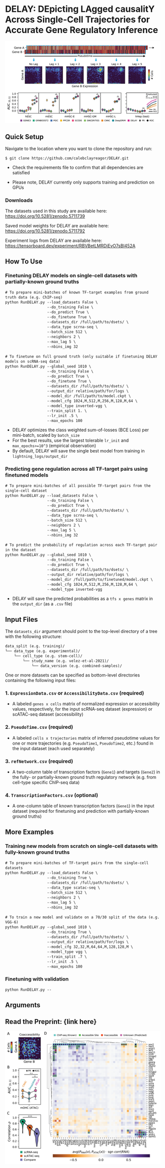 # DELAY: DEpicting LAgged causalitY Across Single-Cell Trajectories for Accurate Gene Regulatory Inference

![DELAY](figures/DELAY.png)

## Quick Setup

Navigate to the location where you want to clone the repository and run:

```
$ git clone https://github.com/calebclayreagor/DELAY.git
```

- Check the requirements file to confirm that all dependencies are satisfied

- Please note, DELAY currently only supports training and prediction on GPUs

### Downloads

The datasets used in this study are available here: https://doi.org/10.5281/zenodo.5711739

Saved model weights for DELAY are available here: https://doi.org/10.5281/zenodo.5711792

Experiment logs from DELAY are available here: https://tensorboard.dev/experiment/RBVBetLMRDiEvO7sBl452A

## How To Use

### Finetuning DELAY models on single-cell datasets with partially-known ground truths

```
# To prepare mini-batches of known TF-target examples from ground truth data (e.g. ChIP-seq)
python RunDELAY.py --load_datasets False \
                   --do_training False \
                   --do_predict True \
                   --do_finetune True \
                   --datasets_dir /full/path/to/dsets/ \
                   --data_type scrna-seq \
                   --batch_size 512 \
                   --neighbors 2 \
                   --max_lag 5 \
                   --nbins_img 32
                  
# To finetune on full ground truth (only suitable if finetuning DELAY models on scRNA-seq data)
python RunDELAY.py --global_seed 1010 \
                   --do_training False \
                   --do_predict True \
                   --do_finetune True \
                   --datasets_dir /full/path/to/dsets/ \
                   --output_dir relative/path/for/logs \
                   --model_dir /full/path/to/model.ckpt \
                   --model_cfg 1024,M,512,M,256,M,128,M,64 \
                   --model_type inverted-vgg \
                   --train_split 1. \
                   --lr_init .5 \
                   --max_epochs 100
```

- DELAY optimizes the class weighted sum-of-losses (BCE Loss) per mini-batch, scaled by ``batch_size``
- For the best results, use the largest tolerable ``lr_init`` and ``max_epochs>=10^3`` (empirical observation)
- By default, DELAY will save the single best model from training in ``lightning_logs/output_dir``

### Predicting gene regulation across all TF-target pairs using finetuned models

```
# To prepare mini-batches of all possible TF-target pairs from the single-cell dataset
python RunDELAY.py --load_datasets False \
                   --do_training False \
                   --do_predict True \
                   --datasets_dir /full/path/to/dsets/ \
                   --data_type scrna-seq \
                   --batch_size 512 \
                   --neighbors 2 \
                   --max_lag 5 \
                   --nbins_img 32

# To predict the probability of regulation across each TF-target pair in the dataset
python RunDELAY.py --global_seed 1010 \
                   --do_training False \
                   --do_predict True \
                   --datasets_dir /full/path/to/dsets/ \
                   --output_dir relative/path/for/logs \
                   --model_dir /full/path/to/finetuned/model.ckpt \
                   --model_cfg 1024,M,512,M,256,M,128,M,64 \
                   --model_type inverted-vgg
```

- DELAY will save the predicted probabilities as a ``tfs x genes`` matrix in the ``output_dir`` (as a ``.csv`` file)

## Input Files

The ``datasets_dir`` argument should point to the top-level directory of a tree with the following structure:

```
data_split (e.g. training)/
└── data_type (e.g. experimental)/
    └── cell_type (e.g. stem-cell)/
        └── study_name (e.g. velez-et-al-2021)/
            └── data_version (e.g. combined-samples)/
```

One or more datasets can be specified as bottom-level directories containing the following input files:

### 1. ``ExpressionData.csv`` or ``AccessibilityData.csv`` (required)

- A labeled ``genes x cells`` matrix of normalized expression or accessibility values, respectively, for the input scRNA-seq dataset (expression) or scATAC-seq dataset (accessibility)

### 2. ``PseudoTime.csv`` (required)

- A labeled ``cells x trajectories`` matrix of inferred pseudotime values for one or more trajectories (e.g. ``PseudoTime1``, ``PseudoTime2``, etc.) found in the input dataset (each used separately)

### 3. ``refNetwork.csv`` (required)

- A two-column table of transcription factors (``Gene1``) and targets (``Gene2``) in the fully- or partially-known ground truth regulatory network (e.g. from cell-type specific ChIP-seq data)

### 4. ``TranscriptionFactors.csv`` (optional)

- A one-column table of known transcription factors (``Gene1``) in the input dataset (required for finetuning and prediction with partially-known ground truths)

## More Examples

### Training new models from scratch on single-cell datasets with fully-known ground truths

```
# To prepare mini-batches of TF-target pairs from the single-cell datasets
python RunDELAY.py --load_datasets False \
                   --do_training True \
                   --datasets_dir /full/path/to/dsets/ \
                   --data_type scatac-seq \
                   --batch_size 512 \
                   --neighbors 2 \
                   --max_lag 5 \
                   --nbins_img 32
                   
# To train a new model and validate on a 70/30 split of the data (e.g. VGG-6)  
python RunDELAY.py --global_seed 1010 \
                   --do_training True \
                   --datasets_dir /full/path/to/dsets/ \
                   --output_dir relative/path/for/logs \
                   --model_cfg 32,32,M,64,64,M,128,128,M \
                   --model_type vgg \
                   --train_split .7 \
                   --lr_init .5 \
                   --max_epochs 100
```

### Finetuning with validation

```
python RunDELAY.py -- 

```

## Arguments

## Read the Preprint: {link here}

![haircell-GRN](figures/haircell-GRN.png)
